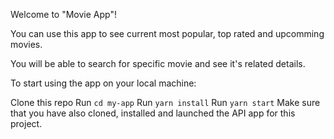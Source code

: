 Welcome to "Movie App"!

You can use this app to see current most popular, top rated and upcomming movies.

You will be able to search for specific movie and see it's related details.

To start using the app on your local machine:

Clone this repo
Run `cd my-app`
Run `yarn install`
Run `yarn start`
Make sure that you have also cloned, installed and launched the API app for this project.
